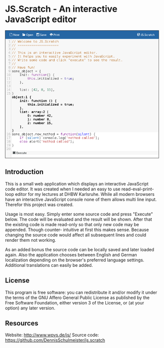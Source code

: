 JS.Scratch - An interactive JavaScript editor
=============================================

![Screenshot](screenshot.png)

Introduction
------------

This is a small web application which displays an interactive JavaScript code
editor. It was created when I needed an easy to use read-eval-print-loop editor
for my lectures at DHBW Karlsruhe. While all modern browsers have an interactive
JavaScript console none of them allows multi line input. Therefor this project
was created.

Usage is most easy. Simply enter some source code and press "Execute" below.
The code will be evaluated and the result will be shown. After that the existing
code is made read-only so that only new code may be appended. Though counter-
intuitive at first this makes sense. Because changing the source code would
affect all subsequent lines and could render them not working.

As an added bonus the source code can be locally saved and later loaded again.
Also the application chooses between English and German localization depending
on the browser's preferred language settings. Additional translations can
easily be added.

License
-------
This program is free software: you can redistribute it and/or modify
it under the terms of the GNU Affero General Public License as
published by the Free Software Foundation, either version 3 of the
License, or (at your option) any later version.

Resources
---------

Website: http://www.wpvs.de/js/
Source code: https://github.com/DennisSchulmeister/js.scratch
